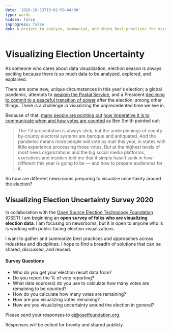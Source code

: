 ```yaml
---
date: '2020-10-13T13:02:50-04:00'
type: words
hidden: false
inprogress: false
dek: A project to analyze, summarize, and share best practices for visualizing an unprecedented election
---
```


# Visualizing Election Uncertainty
As someone who cares about data visualization, election season is always exciting because there is so much data to be analyzed, explored, and explained.

There are some new, unique circumstances in this year's election; a global pandemic, attempts to [weaken the Postal Service](https://www.theatlantic.com/ideas/archive/2020/08/the-wreck-is-in-the-mail/615172/), and a President [declining to commit to a peaceful transition of power](https://www.politico.com/news/2020/09/23/trump-peaceful-transition-of-power-420791) after the election, among other things. There is a challenge in visualizing the unprecedented time we live in.

Because of that, [many people are pointing out](https://www.nytimes.com/2020/08/02/business/media/election-coverage.html) [how imperative it is to communicate when and how votes are counted](https://twitter.com/Redistrict/status/1315883763088453632?s=20) as Ben Smith pointed out:
> The TV presentation is always slick, but the underpinnings of county-by-county electoral systems are baroque and antiquated. And the pandemic means more people will vote by mail this year, in states with little experience processing those votes.
> But at the highest levels of most news organizations and the big social media platforms, executives and insiders told me that it simply hasn’t sunk in how different this year is going to be — and how to prepare audiences for it.

So how are different newsrooms preparing to visualize uncertainty around the election?

## Visualizing Election Uncertainty Survey 2020
In collaboration with the [Open Source Election Technology Foundation](https://www.osetfoundation.org) (OSET) I am beginning an **open survey of folks who are visualizing election data**. I am focusing on newsrooms, but it is open to anyone who is is working with public-facing election visualizations.

I want to gather and summarize best practices and approaches across industries and disciplines. I hope to find a breadth of solutions that can be shared, discussed, and reused. 

#### Survey Questions
- Who do you get your election result data from?
- Do you report the % of vote reporting?
- What data source(s) do you use to calculate how many votes are remaining to be counted?
- How do you calculate how many votes are remaining?
- How are you visualizing votes remaining?
- How are you visualizing uncertainty around the election in general?

Please send your responses to [ej@osetfoundation.org](mailto:ej@osetfoundation.org). 

Responses will be edited for brevity and shared publicly. 

